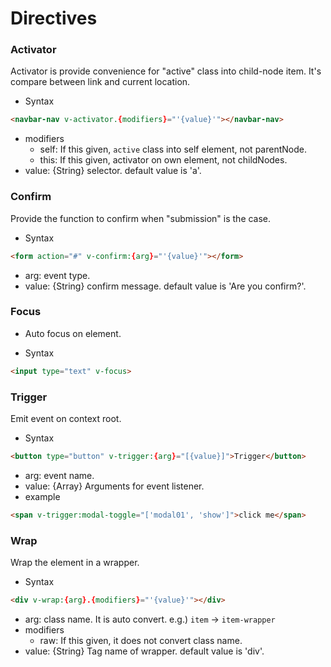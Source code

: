 # Directives

### Activator
Activator is provide convenience for "active" class into child-node item. It's compare between link and current location.

- Syntax
```html
<navbar-nav v-activator.{modifiers}="'{value}'"></navbar-nav>
```
- modifiers
  - self: If this given, `active` class into self element, not parentNode.
  - this: If this given, activator on own element, not childNodes.
- value: {String} selector. default value is 'a'.

### Confirm
Provide the function to confirm when "submission" is the case.

- Syntax
```html
<form action="#" v-confirm:{arg}="'{value}'"></form>
```
- arg: event type.
- value: {String} confirm message. default value is 'Are you confirm?'.

### Focus
- Auto focus on element.

- Syntax
```html
<input type="text" v-focus>
```

### Trigger
Emit event on context root.

- Syntax
```html
<button type="button" v-trigger:{arg}="[{value}]">Trigger</button>
```
- arg: event name.
- value: {Array} Arguments for event listener.
- example
```html
<span v-trigger:modal-toggle="['modal01', 'show']">click me</span>
```

### Wrap
Wrap the element in a wrapper.

- Syntax
```html
<div v-wrap:{arg}.{modifiers}="'{value}'"></div>
```
- arg: class name. It is auto convert. e.g.) `item` -> `item-wrapper`
- modifiers
  - raw: If this given, it does not convert class name.
- value: {String} Tag name of wrapper. default value is 'div'.
